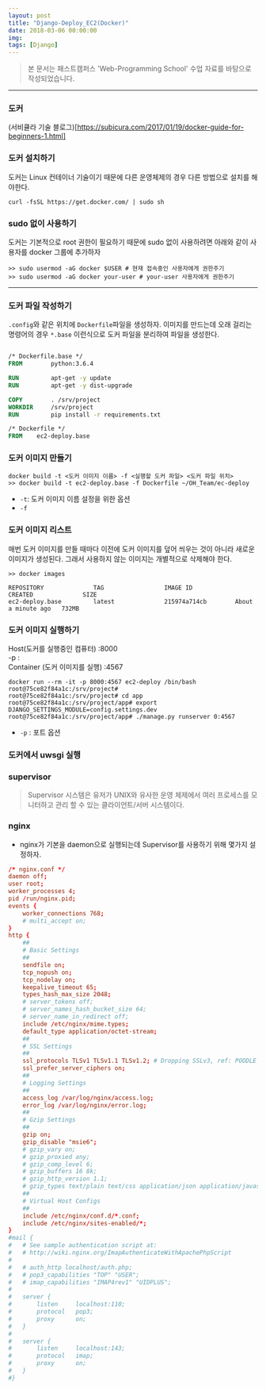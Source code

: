 ```yaml
---
layout: post
title: "Django-Deploy_EC2(Docker)"
date: 2018-03-06 00:00:00
img:
tags: [Django]
---
```

> 본 문서는 패스트캠퍼스 'Web-Programming School' 수업 자료를 바탕으로 작성되었습니다.

----

### 도커
(서비큘라 기술 블로그)[https://subicura.com/2017/01/19/docker-guide-for-beginners-1.html]


### 도커 설치하기
도커는 Linux 컨테이너 기술이기 때문에 다른 운영체제의 경우 다른 방법으로 설치를 해야한다.

```consol
curl -fsSL https://get.docker.com/ | sudo sh
```

### sudo 없이 사용하기
도커는 기본적으로 root 권한이 필요하기 때문에 sudo 없이 사용하려면 아래와 같이 사용자를 docker 그룹에 추가하자

```Console
>> sudo usermod -aG docker $USER # 현재 접속중인 사용자에게 권한주기
>> sudo usermod -aG docker your-user # your-user 사용자에게 권한주기
```


-----

### 도커 파일 작성하기
`.config`와 같은 위치에 `Dockerfile`파일을 생성하자. 이미지를 만드는데 오래 걸리는 명령어의 경우 `*.base` 이런식으로 도커 파일을 분리하여 파일을 생성한다.

```Dockerfile

/* Dockerfile.base */
FROM        python:3.6.4

RUN         apt-get -y update
RUN         apt-get -y dist-upgrade

COPY        . /srv/project
WORKDIR     /srv/project
RUN         pip install -r requirements.txt

/* Dockerfile */
FROM    ec2-deploy.base

```

### 도커 이미지 만들기

```Console
docker build -t <도커 이미지 이름> -f <실행할 도커 파일> <도커 파일 위치>
>> docker build -t ec2-deploy.base -f Dockerfile ~/OH_Team/ec-deploy
```
- `-t`: 도커 이미지 이름 설정을 위한 옵션
- `-f`

### 도커 이미지 리스트
매번 도커 이미지를 만들 때마다 이전에 도커 이미지를 덮어 씌우는 것이 아니라 새로운 이미지가 생성된다. 그래서 사용하지 않는 이미지는 개별적으로 삭제해야 한다.

```console
>> docker images                   

REPOSITORY              TAG                 IMAGE ID            CREATED              SIZE
ec2-deploy.base         latest              215974a714cb        About a minute ago   732MB
```

### 도커 이미지 실행하기

Host(도커를 실행중인 컴퓨터) :8000 <br>
-p <HOST Port>:<Container Port> <br>
Container (도커 이미지를 실행) :4567 <br>

```Console
docker run --rm -it -p 8000:4567 ec2-deploy /bin/bash
root@75ce82f84a1c:/srv/project#
root@75ce82f84a1c:/srv/project# cd app
root@75ce82f84a1c:/srv/project/app# export DJANGO_SETTINGS_MODULE=config.settings.dev
root@75ce82f84a1c:/srv/project/app# ./manage.py runserver 0:4567
```
- `-p` : 포트 옵션

### 도커에서 uwsgi 실행

### supervisor
> Supervisor 시스템은 유저가 UNIX와 유사한 운영 체제에서 여러 프로세스를 모니터하고 관리 할 수 있는 클라이언트/서버 시스템이다.

### nginx
- nginx가 기본을 daemon으로 실행되는데 Supervisor를 사용하기 위해 몇가지 설정하자.

```conf
/* nginx.conf */
daemon off;
user root;
worker_processes 4;
pid /run/nginx.pid;
events {
    worker_connections 768;
    # multi_accept on;
}
http {
    ##
    # Basic Settings
    ##
    sendfile on;
    tcp_nopush on;
    tcp_nodelay on;
    keepalive_timeout 65;
    types_hash_max_size 2048;
    # server_tokens off;
    # server_names_hash_bucket_size 64;
    # server_name_in_redirect off;
    include /etc/nginx/mime.types;
    default_type application/octet-stream;
    ##
    # SSL Settings
    ##
    ssl_protocols TLSv1 TLSv1.1 TLSv1.2; # Dropping SSLv3, ref: POODLE
    ssl_prefer_server_ciphers on;
    ##
    # Logging Settings
    ##
    access_log /var/log/nginx/access.log;
    error_log /var/log/nginx/error.log;
    ##
    # Gzip Settings
    ##
    gzip on;
    gzip_disable "msie6";
    # gzip_vary on;
    # gzip_proxied any;
    # gzip_comp_level 6;
    # gzip_buffers 16 8k;
    # gzip_http_version 1.1;
    # gzip_types text/plain text/css application/json application/javascript text/xml application/xml application/xml+rss text/javascript;
    ##
    # Virtual Host Configs
    ##
    include /etc/nginx/conf.d/*.conf;
    include /etc/nginx/sites-enabled/*;
}
#mail {
#   # See sample authentication script at:
#   # http://wiki.nginx.org/ImapAuthenticateWithApachePhpScript
#
#   # auth_http localhost/auth.php;
#   # pop3_capabilities "TOP" "USER";
#   # imap_capabilities "IMAP4rev1" "UIDPLUS";
#
#   server {
#       listen     localhost:110;
#       protocol   pop3;
#       proxy      on;
#   }
#
#   server {
#       listen     localhost:143;
#       protocol   imap;
#       proxy      on;
#   }
#}
```
